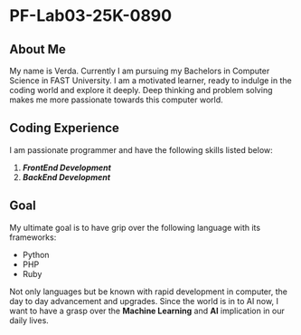 # PF-Lab03-25K-0890
## About Me
My name is Verda. Currently I am pursuing my Bachelors in Computer Science in FAST University. I am a motivated learner, ready to indulge in the coding world and explore it deeply. Deep thinking and problem solving makes me more passionate towards this computer world.
## Coding Experience
I am passionate programmer and have the following skills listed below:
1. ***FrontEnd Development***
2. ***BackEnd Development***
## Goal
My ultimate goal is to have grip over the following language with its frameworks:
- Python
- PHP
- Ruby

Not only languages but be known with rapid development in computer, the day to day advancement and upgrades. Since the world is in to AI now, I want to have a grasp over the **Machine Learning** and **AI** implication in our daily lives.



